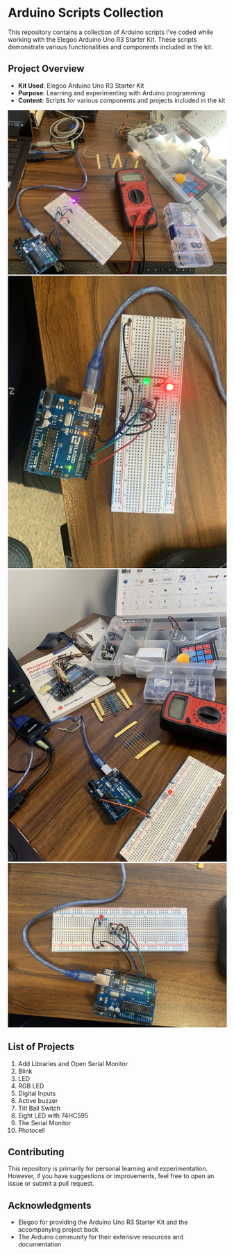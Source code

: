 # Arduino Scripts Collection

This repository contains a collection of Arduino scripts I've coded while working with the Elegoo Arduino Uno R3 Starter Kit. These scripts demonstrate various functionalities and components included in the kit.

## Project Overview

- **Kit Used**: Elegoo Arduino Uno R3 Starter Kit
- **Purpose**: Learning and experimenting with Arduino programming
- **Content**: Scripts for various components and projects included in the kit

<div align="center">
<img src="./public/arduino-1.jpg">
</div>
<div align="center">
<img src="./public/arduino-2.jpg">
</div>
<div align="center">
<img src="./public/arduino-3.jpg">
</div>
<div align="center">
<img src="./public/arduino-4.jpg">
</div>

## List of Projects

1. Add Libraries and Open Serial Monitor
2. Blink
3. LED
4. RGB LED
5. Digital Inputs
6. Active buzzer
7. Tilt Ball Switch
8. Eight LED with 74HC595
9. The Serial Monitor
10. Photocell

## Contributing

This repository is primarily for personal learning and experimentation. However, if you have suggestions or improvements, feel free to open an issue or submit a pull request.

## Acknowledgments

- Elegoo for providing the Arduino Uno R3 Starter Kit and the accompanying project book
- The Arduino community for their extensive resources and documentation